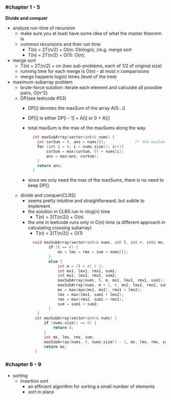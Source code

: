 ### #chapter 1 - 5

**Divide and conquer**
- analyze run-time of recursion 
  - make sure you at least have some idea of what the master theorem is
  - common recursions and their run time
    - T(n) = 2T(n/2) + O(n): O(nlogn); //e.g. merge sort
    - T(n) = 2T(n/2) + O(1): O(n);
- merge sort
  - T(n) = 2T(n/2) + cn (two sub-problems, each of 1/2 of original size)
  - running time for each merge is O(n) - at most n comparisions
  - merge happens log(n) times (level of the tree)
- maximum-subarray problem
  - brute-force sulution: iterate each element and calculate all possible pairs, O(n^2)
  - DP(see leetcode #53)
    - DP[i] denotes the maxSum of the array A[0...i]
    - DP[i] is either DP[i - 1] + A[i] or 0 + A[i]
    - total maxSum is the max of the maxSums along the way.

      ```cpp
        int maxSubArray(vector<int>& nums) {
          int curSum = 0, ans = nums[0];             /* the maxSum from A[0...i) */
          for (int i = 0; i < nums.size(); i++){
              curSum = max(curSum, 0) + nums[i];
              ans = max(ans, curSum);
          }
          return ans;
        }
      ```
    - since we only need the max of the maxSums, there is no need to keep DP[]. 
  - divide and conquer(CLRS)
    - seems pretty intuitive and straightforward, but subtle to implement.
    - the solution in CLRS run in nlog(n) time
      - T(n) = 2(T(n/2)) + O(n)
    - the one in leetcode runs only in O(n) time (a different approach in calculating crossing subarray)
      - T(n) = 2(T(n/2)) + O(1)
       ```cpp
         void maxSubArray(vector<int>& nums, int l, int r, int& mx, int& lmx, int& rmx, int& sum) {
                if (l == r) {
                    mx = lmx = rmx = sum = nums[l];
                }
                else {
                    int m = (l + r) / 2;
                    int mx1, lmx1, rmx1, sum1;
                    int mx2, lmx2, rmx2, sum2;
                    maxSubArray(nums, l, m, mx1, lmx1, rmx1, sum1);
                    maxSubArray(nums, m + 1, r, mx2, lmx2, rmx2, sum2);
                    mx = max(max(mx1, mx2), rmx1 + lmx2);
                    lmx = max(lmx1, sum1 + lmx2);
                    rmx = max(rmx2, sum2 + rmx1);
                    sum = sum1 + sum2;
                }
           }
          int maxSubArray(vector<int>& nums) {
              if (nums.size() == 0) {
                  return 0;
              }
              int mx, lmx, rmx, sum;
              maxSubArray(nums, 0, nums.size() - 1, mx, lmx, rmx, sum);
              return mx;
          }
       ```
### #chapter 6 - 9
* sorting 
  - Insertion sort
    - an efficient algorithm for sorting a small number of elements
    - sort in place
  
   
